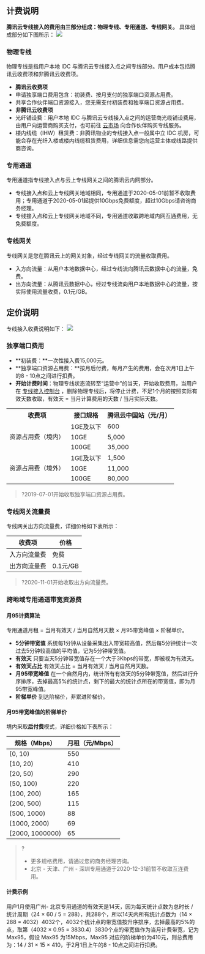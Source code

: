 ## 计费说明
**腾讯云专线接入的费用由三部分组成：物理专线、专用通道、专线网关。**
具体组成部分如下图所示：
![](https://main.qcloudimg.com/raw/522434b18b4416a9499a2f91cffd493b.svg)
### 物理专线
物理专线是指用户本地 IDC 与腾讯云专线接入点之间专线部分。用户成本包括腾讯云收费项和非腾讯云收费项。
- **腾讯云收费项**
 - 申请独享端口费用包含：初装费、按月支付的独享端口资源占用费。
 - 共享合作伙伴端口资源接入，您无需支付初装费和独享端口资源占用费。
- **非腾讯云收费项**
 - 光纤铺设费：用户本地 IDC 与腾讯云专线接入点之间的运营商光缆铺设费用，由用户向运营商购买支付，也可前往 [云市场](https://market.cloud.tencent.com/categories/1042) 向合作伙伴购买专线服务。
 - 楼内线缆（IHW）租赁费：非腾讯物业的专线接入点一般属中立 IDC 机房，可能会存在光纤入楼或楼内线缆租赁费用，详细信息需您向运营主体或线路提供商咨询。

### 专用通道
专用通道指专线接入点与云上专线网关之间的腾讯云内网部分。
- 专线接入点和云上专线网关地域相同，专用通道于2020-05-01前暂不收取费用；专用通道于2020-05-01起提供10Gbps免费额度，超过10Gbps请咨询商务经理。
- 专线接入点和云上专线网关地域不同，专用通道收取跨地域内网互通费用，无免费额度。

### 专线网关
专线网关是您在腾讯云上的网关对象，经过专线网关的流量收取费用。
- 入方向流量：从用户本地数据中心，经过专线流向腾讯云数据中心的流量，免费。
- 出方向流量：从腾讯云数据中心，经过专线流向用户本地数据中心的流量，按实际使用流量收费，0.1元/GB。


## 定价说明
专线接入收费说明如下：
![](https://main.qcloudimg.com/raw/2a77c30e4b45bc43a8d93c4f256240ef.svg)
### 独享端口费用
- **初装费：**一次性接入费15,000元。
- **独享端口资源占用费：**按月后付费，每月产生的费用，会在次月1日上午的8 - 10点之间进行扣费。
- **开始计费时间**：物理专线状态流转至“运营中”的当天，开始收取费用，当用户在 [专线接入控制台](https://console.cloud.tencent.com/dc/dc) ，删除物理专线后，将停止计费，不足1个月的按照实际有效天数收取，有效天 = 当月计算费用的天数 / 当月实际天数。

<table>
<tr><th>收费项</th><th>接口规格</th><th>腾讯云中国站（元/月）</th></tr>
<tr><td rowspan=3> 资源占用费（境内）</td><td>1GE及以下</td><td>600</td></tr>
<tr><td>10GE<td>5,000 </td></tr>
<tr><td>100GE</td><td>35,000 </td></tr>
<tr><td rowspan=3> 资源占用费（境外）</td><td>1GE及以下</td><td>1,500 </td></tr>
<tr><td>10GE<td>11,000</td></tr>
<tr><td>100GE</td><td>80,000</td></tr>
</table>

 >?2019-07-01开始收取独享端口资源占用费。

### 专线网关流量费
专线网关出方向流量费，详细价格如下表所示：

| 收费项       | 价格     |
| ------------ | -------- |
| 入方向流量费 | 免费 |
| 出方向流量费 | 0.1元/GB |

>?2020-11-01开始收取出方向流量费。

### 跨地域专用通道带宽资源费
#### 月95计费算法
专用通道月租 = 当月有效天 / 当月自然月天数 × 月95带宽峰值 × 阶梯单价。
- **5分钟带宽值**
 系统每1分钟从设备采集出入带宽较高值，然后每5分钟统计一次过去5分钟较高值的平均值，记为5分钟带宽值。
- **有效天**
 只要当天5分钟带宽值存在一个大于3Kbps的带宽，即被视为有效天。
- **有效天占比**
有效天占比 = 当月有效天 / 当月自然月天数。
- **月95带宽峰值**
 在一个自然月内，统计所有有效天的5分钟带宽值，然后进行升序排序，去掉最高5%的统计点，剩下的最大的统计点所在的带宽值，即为月95带宽峰值。
- **阶梯单价**
 到达阶梯价，非累进阶梯价。

#### 月95带宽峰值的阶梯单价
境内采取**后付费**模式，详细价格如下表所示：

| 规格（Mbps）    | 月租（元/Mbps） |
| --------------- | --------------- |
| [0, 10)         | 550             |
| [10, 20)        | 410             |
| [20, 50)        | 290             |
| [50, 100)       | 220             |
| [100, 200)      | 165             |
| [200, 500)      | 115             |
| [500, 1000)     | 88              |
| [1000, 2000)    | 69              |
| [2000, 1000000) | 65              |

>?
>- 更多规格费用，请通过您的商务经理咨询。
>- 北京 - 天津、广州 - 深圳专用通道于2020-12-31前暂不收取互连费用。

#### 计费示例
用户1月使用广州- 北京专用通道的有效天是14天，因为每天统计点数为总时长 / 统计周期（24 × 60 / 5 = 288），共288个，所以14天内所有统计点数为（14 × 288 = 4032）4032个，4032个统计点的带宽值按升序排序，去掉最高的5%的点，取第（4032 × 0.95 = 3830.4）3830个点的带宽值作为当月计费带宽，记为 Max95，假设 Max95 为15Mbps，Max95 对应的阶梯单价为410元，则总费用为：14 / 31 × 15 × 410，于2月1日上午的8 - 10点之间进行扣费。

